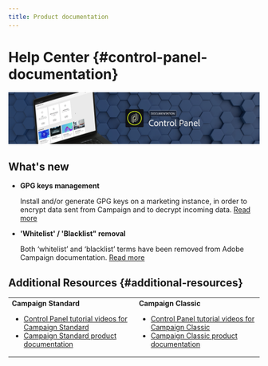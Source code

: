 ```yaml
---
title: Product documentation
---
```


# Help Center {#control-panel-documentation}

![](assets/do-not-localize/banner.png)

## What's new

* **GPG keys management**

    Install and/or generate GPG keys on a marketing instance, in order to encrypt data sent from Campaign and to decrypt incoming data. [Read more](instances-settings/using/gpg-keys-management.md)

* **'Whitelist' / 'Blacklist" removal**

    Both ‘whitelist’ and ‘blacklist’ terms have been removed from Adobe Campaign documentation. [Read more](release-notes.md)

## Additional Resources {#additional-resources}

<table>
    <tr>
        <td><b>Campaign Standard</b><br/>
        <ul>
            <li><a href="https://docs.adobe.com/content/help/en/campaign-learn/campaign-standard-tutorials/administrating/control-panel/control-panel-overview.html">Control Panel tutorial videos for Campaign Standard</a></li>
            <li><a href="https://docs.adobe.com/content/help/en/campaign-standard/using/campaign-standard-home.html">Campaign Standard product documentation</a></li>
        </ul>
        </td>
        <td><b>Campaign Classic</b><br/>
        <ul>
            <li><a href="https://docs.adobe.com/content/help/en/campaign-learn/campaign-classic-tutorials/administrating/control-panel-acc/control-panel-overview.html">Control Panel tutorial videos for Campaign Classic</a></li>
            <li><a href="https://docs.adobe.com/content/help/en/campaign-classic/using/campaign-classic-home.html">Campaign Classic product documentation</a></li>
        </ul>
        </td>
    </tr>
</table>

